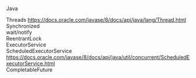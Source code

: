 
Java

Threads https://docs.oracle.com/javase/8/docs/api/java/lang/Thread.html <br>
Synchronized <br>
wait/notify <br>
ReentrantLock <br>
ExecutorService <br>
ScheduledExecutorService https://docs.oracle.com/javase/8/docs/api/java/util/concurrent/ScheduledExecutorService.html <br>
CompletableFuture <br>
